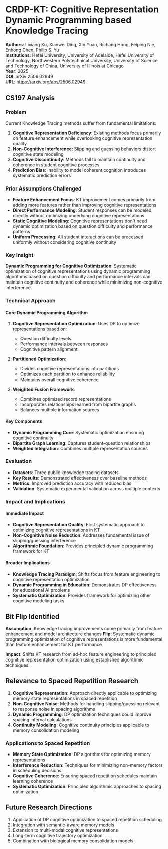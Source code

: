 # CRDP-KT: Cognitive Representation Dynamic Programming based Knowledge Tracing

**Authors**: Lixiang Xu, Xianwei Ding, Xin Yuan, Richang Hong, Feiping Nie, Enhong Chen, Philip S. Yu  
**Institutions**: Hefei University, University of Adelaide, Hefei University of Technology, Northwestern Polytechnical University, University of Science and Technology of China, University of Illinois at Chicago  
**Year**: 2025  
**DOI**: arXiv:2506.02949  
**URL**: https://arxiv.org/abs/2506.02949

## CS197 Analysis

### Problem
Current Knowledge Tracing methods suffer from fundamental limitations:
1. **Cognitive Representation Deficiency**: Existing methods focus primarily on feature enhancement while overlooking cognitive representation quality
2. **Non-Cognitive Interference**: Slipping and guessing behaviors distort cognitive state modeling
3. **Cognitive Discontinuity**: Methods fail to maintain continuity and coherence in student cognitive processes
4. **Prediction Bias**: Inability to model coherent cognition introduces systematic prediction errors

### Prior Assumptions Challenged
- **Feature Enhancement Focus**: KT improvement comes primarily from adding more features rather than improving cognitive representations
- **Direct Performance Modeling**: Student responses can be modeled directly without optimizing underlying cognitive representations
- **Static Cognitive Modeling**: Cognitive representations don't need dynamic optimization based on question difficulty and performance patterns
- **Uniform Processing**: All student interactions can be processed uniformly without considering cognitive continuity

### Key Insight
**Dynamic Programming for Cognitive Optimization**: Systematic optimization of cognitive representations using dynamic programming algorithms based on question difficulty and performance intervals can maintain cognitive continuity and coherence while minimizing non-cognitive interference.

### Technical Approach

#### Core Dynamic Programming Algorithm
1. **Cognitive Representation Optimization**: Uses DP to optimize representations based on:
   - Question difficulty levels
   - Performance intervals between responses
   - Cognitive pattern alignment

2. **Partitioned Optimization**: 
   - Divides cognitive representations into partitions
   - Optimizes each partition to enhance reliability
   - Maintains overall cognitive coherence

3. **Weighted Fusion Framework**:
   - Combines optimized record representations
   - Incorporates relationships learned from bipartite graphs
   - Balances multiple information sources

#### Key Components
- **Dynamic Programming Core**: Systematic optimization ensuring cognitive continuity
- **Bipartite Graph Learning**: Captures student-question relationships
- **Weighted Integration**: Combines multiple representation sources

### Evaluation
- **Datasets**: Three public knowledge tracing datasets
- **Key Results**: Demonstrated effectiveness over baseline methods
- **Metrics**: Improved prediction accuracy with reduced bias
- **Validation**: Systematic experimental validation across multiple contexts

### Impact and Implications

#### Immediate Impact
- **Cognitive Representation Quality**: First systematic approach to optimizing cognitive representations in KT
- **Non-Cognitive Noise Reduction**: Addresses fundamental issue of slipping/guessing interference
- **Algorithmic Foundation**: Provides principled dynamic programming framework for KT

#### Broader Implications
- **Knowledge Tracing Paradigm**: Shifts focus from feature engineering to cognitive representation optimization
- **Dynamic Programming in Education**: Demonstrates DP effectiveness for educational AI problems
- **Systematic Optimization**: Provides framework for optimizing other cognitive modeling tasks

## Bit Flip Identified

**Assumption**: Knowledge tracing improvements come primarily from feature enhancement and model architecture changes
**Flip**: Systematic dynamic programming optimization of cognitive representations is more fundamental than feature enhancement for KT performance

**Impact**: Shifts KT research from ad-hoc feature engineering to principled cognitive representation optimization using established algorithmic techniques.

## Relevance to Spaced Repetition Research

1. **Cognitive Representation**: Approach directly applicable to optimizing memory state representations in spaced repetition
2. **Non-Cognitive Noise**: Methods for handling slipping/guessing relevant to response noise in spacing algorithms  
3. **Dynamic Programming**: DP optimization techniques could improve spacing interval calculations
4. **Continuity Modeling**: Cognitive continuity principles applicable to memory consolidation modeling

### Applications to Spaced Repetition
- **Memory State Optimization**: DP algorithms for optimizing memory representations
- **Interference Reduction**: Techniques for minimizing non-memory factors in scheduling decisions
- **Cognitive Coherence**: Ensuring spaced repetition schedules maintain learning coherence
- **Systematic Optimization**: Principled algorithmic approaches to spacing optimization

## Future Research Directions

1. Application of DP cognitive optimization to spaced repetition scheduling
2. Integration with semantic-aware memory models
3. Extension to multi-modal cognitive representations
4. Long-term cognitive trajectory optimization
5. Combination with biological memory consolidation models